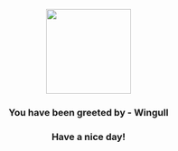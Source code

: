 <p align="center">
            <img src="https://raw.githubusercontent.com/PokeAPI/sprites/master/sprites/pokemon/278.png" width="150" height="150">
          </p>
          <h3 align="center">You have been greeted by - <b>Wingull</b></h3>
          <h3 align="center">Have a nice day!</h3>
        